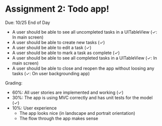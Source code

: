 # Assignment 2: Todo app!
Due: 10/25 End of Day
- A user should be able to see all uncompleted tasks in a UITableView (✓: In main screen)
- A user should be able to create new tasks (✓)
- A user should be able to edit a task (✓)
- A user should be able to mark a task as complete (✓)
- A user should be able to see all completed tasks in a UITableView (✓: In main screen)
- A user should be able to close and reopen the app without loosing any tasks (✓: On user backgrounding app)

Grading:
- 60%: All user stories are implemented and working (✓)
- 30%: The app is using MVC correctly and has unit tests for the model (✓)
- 10%: User experience
  - The app looks nice (in landscape and portrait orientation)
  - The flow through the app makes sense
